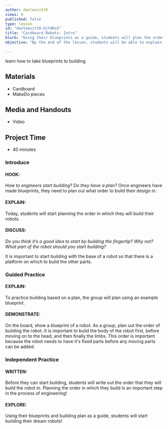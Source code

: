 ```yaml
---
author: danleavitt0
views: 0
published: false
type: lesson
id: "danleavitt0-OjYdRxS"
title: "Cardboard Robots: Intro"
blurb: "Using their blueprints as a guide, students will plan the order in which they build their robot, and then begin the process of building it."
objective: "By the end of the lesson, students will be able to explain the importance of a building plan , and create a building plan based on their blueprints."

---
```


learn how to take blueprints to building

## Materials 

- Cardboard
- MakeDo pieces

## Media and Handouts

- Video

## Project Time

- 40 minutes

### Introduce

#### HOOK: 
_How to engineers start building?  Do they have a plan?_
Once engineers have made blueprints, they need to plan out what order to build their design in.


#### EXPLAIN:
Today, students will start planning the order in which they will build their robots.

#### DISCUSS:
_Do you think it’s a good idea to start by building the fingertip?  Why not?  What part of the robot should you start building?_

It is important to start building with the base of a robot so that 
there is a platform on which to build the other parts.

### Guided Practice

#### EXPLAIN:
To practice building based on a plan, the group will plan using an example blueprint.

#### DEMONSTRATE:
On the board, show a blueprint of a robot. As a group, plan out the order of building the robot. It is important to build the body of the robot first, before moving on to the head, and then finally the limbs. This order is important because the robot needs to have it's fixed parts before any moving parts can be added.

### Independent Practice

#### WRITTEN:
Before they can start building, students will write out the order that they will build the robot in. Planning the order in which they build is an important step in the process of engineering!

#### EXPLORE:
Using their blueprints and building plan as a guide, students will start building their dream robots! 
